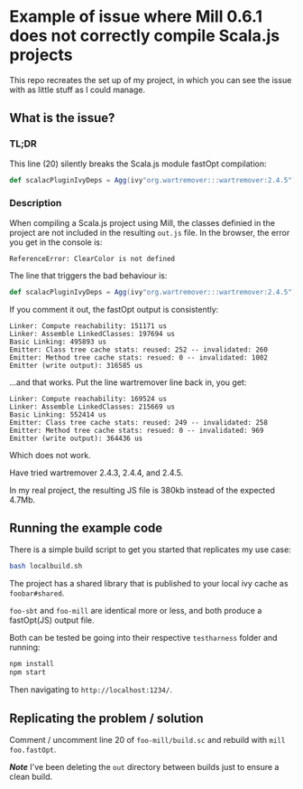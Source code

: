 # Example of issue where Mill 0.6.1 does not correctly compile Scala.js projects

This repo recreates the set up of my project, in which you can see the issue with as little stuff as I could manage.

## What is the issue?

### TL;DR

This line (20) silently breaks the Scala.js module fastOpt compilation:

```scala
def scalacPluginIvyDeps = Agg(ivy"org.wartremover:::wartremover:2.4.5")
```

### Description

When compiling a Scala.js project using Mill, the classes definied in the project are not included in the resulting `out.js` file. In the browser, the error you get in the console is:

```
ReferenceError: ClearColor is not defined
```

The line that triggers the bad behaviour is:

```scala
def scalacPluginIvyDeps = Agg(ivy"org.wartremover:::wartremover:2.4.5")
```

If you comment it out, the fastOpt output is consistently:

```
Linker: Compute reachability: 151171 us
Linker: Assemble LinkedClasses: 197694 us
Basic Linking: 495893 us
Emitter: Class tree cache stats: reused: 252 -- invalidated: 260
Emitter: Method tree cache stats: resued: 0 -- invalidated: 1002
Emitter (write output): 316585 us
```

...and that works. Put the line wartremover line back in, you get:

```
Linker: Compute reachability: 169524 us
Linker: Assemble LinkedClasses: 215669 us
Basic Linking: 552414 us
Emitter: Class tree cache stats: reused: 249 -- invalidated: 258
Emitter: Method tree cache stats: resued: 0 -- invalidated: 969
Emitter (write output): 364436 us
```

Which does not work.

Have tried wartremover 2.4.3, 2.4.4, and 2.4.5.

In my real project, the resulting JS file is 380kb instead of the expected 4.7Mb.

## Running the example code

There is a simple build script to get you started that replicates my use case:

```bash
bash localbuild.sh
```

The project has a shared library that is published to your local ivy cache as `foobar#shared`.

`foo-sbt` and `foo-mill` are identical more or less, and both produce a fastOpt(JS) output file.

Both can be tested be going into their respective `testharness` folder and running:

```bash
npm install
npm start
```

Then navigating to `http://localhost:1234/`.

## Replicating the problem / solution

Comment / uncomment line 20 of `foo-mill/build.sc` and rebuild with `mill foo.fastOpt`.

***Note*** I've been deleting the `out` directory between builds just to ensure a clean build.

